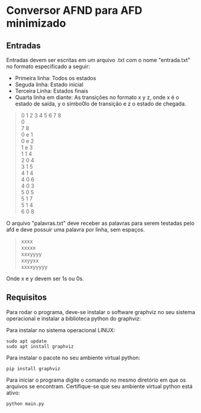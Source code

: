 # Conversor AFND para AFD minimizado
## Entradas
Entradas devem ser escritas em um arquivo .txt com o nome "entrada.txt" no formato especificado a seguir:

* Primeira linha: Todos os estados
* Seguda linha: Estado inicial
* Terceira Linha: Estados finais
* Quarta linha em diante: As transições no formato x y z, onde x é o estado de saída, y o símbo0lo de transição e z o estado de chegada.

> 0 1 2 3 4 5 6 7 8\
> 0\
> 7 8\
> 0 e 1\
> 0 e 2\
> 1 e 3\
> 1 1 4\
> 2 0 4\
> 3 1 5\
> 4 1 4\
> 4 0 6\
> 4 0 3\
> 5 0 5\
> 5 1 7\
> 5 1 4\
> 6 0 8

O arquivo "palavras.txt" deve receber as palavras para serem testadas pelo afd e deve possuir uma palavra por linha, sem espaços.
> xxxx\
> xxxxx\
> xxxyyyy\
> xxyyxx\
> xxxxyyyyy

Onde x e y devem ser 1s ou 0s.

## Requisitos

Para rodar o programa, deve-se instalar o software graphviz no seu sistema operacional e instalar a biblioteca python do graphviz:

Para instalar no sistema operacional LINUX:
```
sudo apt update
sudo apt install graphviz
```
Para instalar o pacote no seu ambiente virtual python:
```
pip install graphviz
```
Para iniciar o programa digite o comando no mesmo diretório em que os arquivos se encontram. Certifique-se que seu ambiente virtual python está ativo:
```
python main.py
```
